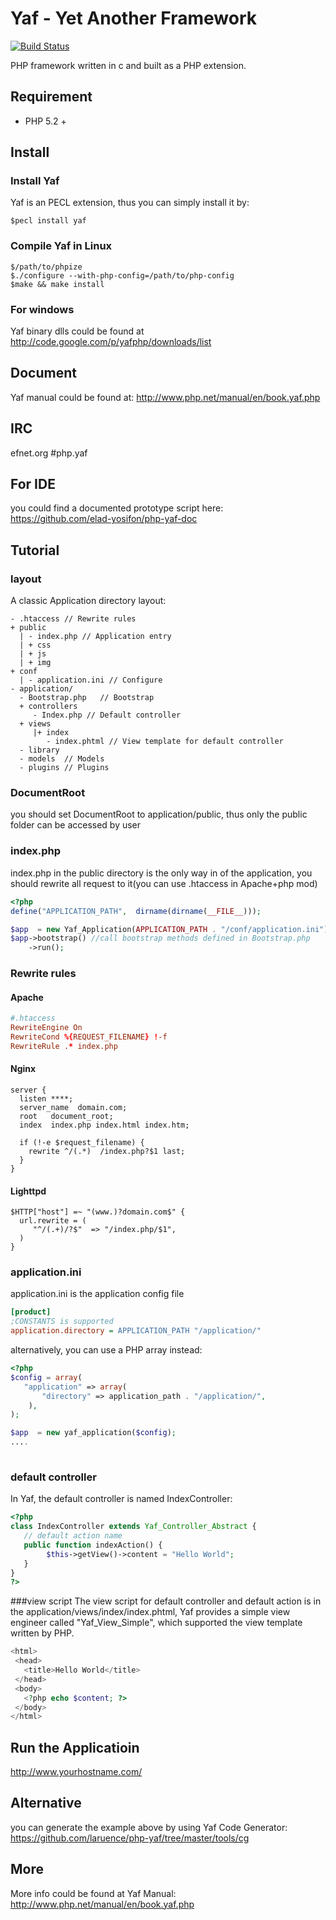 # Yaf - Yet Another Framework  
[![Build Status](https://secure.travis-ci.org/laruence/php-yaf.png)](https://travis-ci.org/laruence/php-yaf)

PHP framework written in c and built as a PHP extension.

## Requirement
- PHP 5.2 +

## Install
### Install Yaf 
Yaf is an PECL extension, thus you can simply install it by:

```
$pecl install yaf
```
### Compile Yaf in Linux
```
$/path/to/phpize
$./configure --with-php-config=/path/to/php-config
$make && make install
```
### For windows 
Yaf binary dlls could be found at http://code.google.com/p/yafphp/downloads/list

## Document
Yaf manual could be found at: http://www.php.net/manual/en/book.yaf.php

## IRC
efnet.org #php.yaf

## For IDE
you could find a documented prototype script here: https://github.com/elad-yosifon/php-yaf-doc

## Tutorial

### layout
A classic Application directory layout:

```
- .htaccess // Rewrite rules
+ public
  | - index.php // Application entry
  | + css
  | + js
  | + img
+ conf
  | - application.ini // Configure 
- application/
  - Bootstrap.php   // Bootstrap
  + controllers
     - Index.php // Default controller
  + views    
     |+ index   
        - index.phtml // View template for default controller
  - library
  - models  // Models
  - plugins // Plugins
```
### DocumentRoot
you should set DocumentRoot to application/public, thus only the public folder can be accessed by user

### index.php
index.php in the public directory is the only way in of the application, you should rewrite all request to it(you can use .htaccess in Apache+php mod) 

```php
<?php
define("APPLICATION_PATH",  dirname(dirname(__FILE__)));

$app  = new Yaf_Application(APPLICATION_PATH . "/conf/application.ini");
$app->bootstrap() //call bootstrap methods defined in Bootstrap.php
    ->run();
```
### Rewrite rules

#### Apache

```conf
#.htaccess
RewriteEngine On
RewriteCond %{REQUEST_FILENAME} !-f
RewriteRule .* index.php
```

#### Nginx

```
server {
  listen ****;
  server_name  domain.com;
  root   document_root;
  index  index.php index.html index.htm;
 
  if (!-e $request_filename) {
    rewrite ^/(.*)  /index.php?$1 last;
  }
}
```

#### Lighttpd

```
$HTTP["host"] =~ "(www.)?domain.com$" {
  url.rewrite = (
     "^/(.+)/?$"  => "/index.php/$1",
  )
}
```

### application.ini
application.ini is the application config file
```ini
[product]
;CONSTANTS is supported
application.directory = APPLICATION_PATH "/application/" 
```
alternatively, you can use a PHP array instead: 
```php
<?php
$config = array(
   "application" => array(
       "directory" => application_path . "/application/",
    ),
);

$app  = new yaf_application($config);
....
  
```
### default controller
In Yaf, the default controller is named IndexController:

```php
<?php
class IndexController extends Yaf_Controller_Abstract {
   // default action name
   public function indexAction() {  
        $this->getView()->content = "Hello World";
   }
}
?>
```

###view script
The view script for default controller and default action is in the application/views/index/index.phtml, Yaf provides a simple view engineer called "Yaf_View_Simple", which supported the view template written by PHP.

```php
<html>
 <head>
   <title>Hello World</title>
 </head>
 <body>
   <?php echo $content; ?>
 </body>
</html>
```

## Run the Applicatioin
  http://www.yourhostname.com/

## Alternative
you can generate the example above by using Yaf Code Generator:  https://github.com/laruence/php-yaf/tree/master/tools/cg

## More
More info could be found at Yaf Manual: http://www.php.net/manual/en/book.yaf.php
